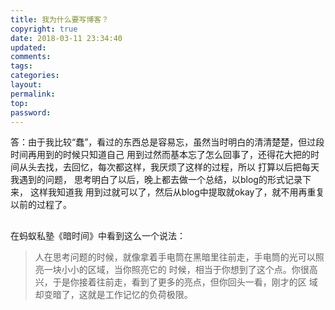 ```yaml
---
title: 我为什么要写博客？
copyright: true
date: 2018-03-11 23:34:40
updated:
comments:
tags:
categories:
layout:
permalink:
top:
password:
---
```


答：由于我比较“蠢”，看过的东西总是容易忘，虽然当时明白的清清楚楚，但过段时间再用到的时候只知道自己
用到过然而基本忘了怎么回事了，还得花大把的时间从头去找，去回忆，每次都这样，我厌烦了这样的过程，所以
打算以后把每天我遇到的问题， 思考明白了以后，晚上都去做一个总结，以blog的形式记录下来， 这样我知道我
用到过就可以了，然后从blog中提取就okay了，就不用再重复以前的过程了。

<!-- more -->

## 
在蚂蚁私塾《暗时间》中看到这么一个说法：
> 人在思考问题的时候，就像拿着手电筒在黑暗里往前走，手电筒的光可以照亮一块小小的区域，当你照亮它的
时候，相当于你想到了这个点。你很高兴，于是你接着往前走，看到了更多的亮点，但你回头一看，刚才的区
域却变暗了，这就是工作记忆的负荷极限。



